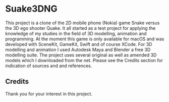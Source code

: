 # Suake3DNG
This project is a clone of the 2D mobile phone (Nokia) game Snake versus the 3D ego shooter Quake. It all started as a test project for applying the
knowledge of my studies in the field of 3D modelling, animation and programming. At the moment this game is only available for macOS and was developed with
SceneKit, GameKit, Swift and of course XCode. For 3D modelling and animation I used Autodesk Maya and Blender a free 3D modelling suite. The project uses several original as well as amended 3D models which I downloaded from the net. Please see the Credits section for indication of sources and and references.

## Credits

Thank you for your interest in this project.

